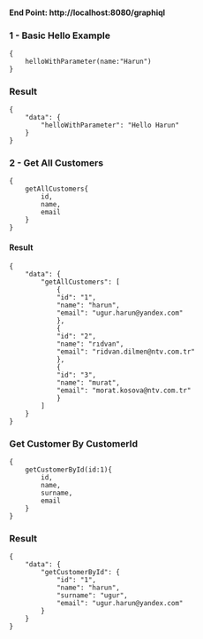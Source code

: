 #### End Point: http://localhost:8080/graphiql
### 1 - Basic Hello Example
    {
        helloWithParameter(name:"Harun")
    }
### Result
    {
        "data": {
            "helloWithParameter": "Hello Harun"
        }
    }

### 2 - Get All Customers
    {
        getAllCustomers{
            id,
            name,
            email
        }
    }
#### Result
    {
        "data": {
            "getAllCustomers": [
                {
                "id": "1",
                "name": "harun",
                "email": "ugur.harun@yandex.com"
                },
                {
                "id": "2",
                "name": "rıdvan",
                "email": "ridvan.dilmen@ntv.com.tr"
                },
                {
                "id": "3",
                "name": "murat",
                "email": "morat.kosova@ntv.com.tr"
                }
            ]
        }
    }
### Get Customer By CustomerId
    {
        getCustomerById(id:1){
            id,
            name,
            surname,
            email
        }
    }
### Result
    {
        "data": {
            "getCustomerById": {
                "id": "1",
                "name": "harun",
                "surname": "ugur",
                "email": "ugur.harun@yandex.com"
            }
        }
    }